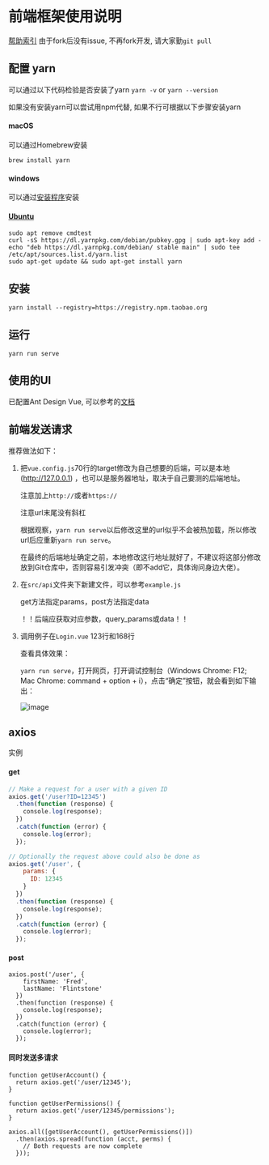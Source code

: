 # 前端框架使用说明
[帮助索引](https://www.jianshu.com/p/e2d4957993dd)
由于fork后没有issue, 不再fork开发, 请大家勤`git pull`

## 配置 yarn
可以通过以下代码检验是否安装了yarn
`yarn -v` or `yarn --version`

如果没有安装yarn可以尝试用npm代替, 如果不行可根据以下步骤安装yarn

#### macOS
可以通过Homebrew安装
```
brew install yarn
```


#### windows
可以通过[安装程序](https://yarnpkg.com/latest.msi)安装

#### [Ubuntu](https://yarnpkg.com/zh-Hans/docs/install#debian-stable)
```
sudo apt remove cmdtest
curl -sS https://dl.yarnpkg.com/debian/pubkey.gpg | sudo apt-key add -
echo "deb https://dl.yarnpkg.com/debian/ stable main" | sudo tee /etc/apt/sources.list.d/yarn.list
sudo apt-get update && sudo apt-get install yarn
```

## 安装

`yarn install --registry=https://registry.npm.taobao.org`

## 运行
`yarn run serve`

## 使用的UI

已配置Ant Design Vue, 可以参考的[文档](https://vue.ant.design/docs/vue/introduce-cn/)

## 前端发送请求

推荐做法如下：

1. 把`vue.config.js`70行的target修改为自己想要的后端，可以是本地(http://127.0.0.1) ，也可以是服务器地址，取决于自己要测的后端地址。

   注意加上`http://`或者`https://`
   
   注意url末尾没有斜杠
   
   根据观察，`yarn run serve`以后修改这里的url似乎不会被热加载，所以修改url后应重新`yarn run serve`。
   
   在最终的后端地址确定之前，本地修改这行地址就好了，不建议将这部分修改放到Git仓库中，否则容易引发冲突（即不add它，具体询问身边大佬）。
   


2. 在`src/api`文件夹下新建文件，可以参考`example.js`

   get方法指定params，post方法指定data

   ！！后端应获取对应参数，query_params或data！！
   
3. 调用例子在`Login.vue` 123行和168行

   查看具体效果：
   
   `yarn run serve`，打开网页，打开调试控制台（Windows Chrome: F12; Mac Chrome: command + option + i），点击“确定”按钮，就会看到如下输出：
   
   ![image](https://i.loli.net/2019/05/29/5cee73ed4f43975746.png)
 


## axios
实例
#### get
```js
// Make a request for a user with a given ID
axios.get('/user?ID=12345')
  .then(function (response) {
    console.log(response);
  })
  .catch(function (error) {
    console.log(error);
  });

// Optionally the request above could also be done as
axios.get('/user', {
    params: {
      ID: 12345
    }
  })
  .then(function (response) {
    console.log(response);
  })
  .catch(function (error) {
    console.log(error);
  });
```
#### post
```
axios.post('/user', {
    firstName: 'Fred',
    lastName: 'Flintstone'
  })
  .then(function (response) {
    console.log(response);
  })
  .catch(function (error) {
    console.log(error);
  });
```
#### 同时发送多请求
```
function getUserAccount() {
  return axios.get('/user/12345');
}

function getUserPermissions() {
  return axios.get('/user/12345/permissions');
}

axios.all([getUserAccount(), getUserPermissions()])
  .then(axios.spread(function (acct, perms) {
    // Both requests are now complete
  }));
```
